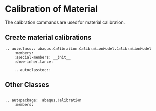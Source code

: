# Calibration of Material

The calibration commands are used for material calibration.

## Create material calibrations

```{eval-rst}
.. autoclass:: abaqus.Calibration.CalibrationModel.CalibrationModel
    :members:
    :special-members: __init__
    :show-inheritance:

    .. autoclasstoc::

```

## Other Classes

```{eval-rst}

.. autopackage:: abaqus.Calibration
    :members:
```
